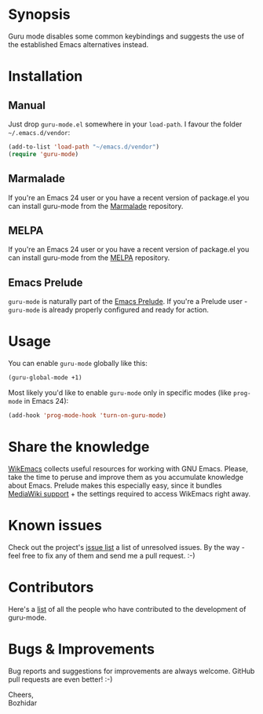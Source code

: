 # Synopsis

Guru mode disables some common keybindings and suggests the use of the established Emacs alternatives instead.

# Installation

## Manual
Just drop `guru-mode.el` somewhere in your `load-path`. I favour the
folder `~/.emacs.d/vendor`:

```lisp
(add-to-list 'load-path "~/emacs.d/vendor")
(require 'guru-mode)
```

## Marmalade

If you're an Emacs 24 user or you have a recent version of package.el
you can install guru-mode from the [Marmalade](http://marmalade-repo.org/) repository.

## MELPA

If you're an Emacs 24 user or you have a recent version of package.el
you can install guru-mode from the [MELPA](http://melpa.milkbox.net/) repository.

## Emacs Prelude

`guru-mode` is naturally part of the
[Emacs Prelude](https://github.com/bbatsov/prelude). If you're a Prelude
user - `guru-mode` is already properly configured and ready for
action.

# Usage

You can enable `guru-mode` globally like this:

```lisp
(guru-global-mode +1)
```

Most likely you'd like to enable `guru-mode` only in specific modes
(like `prog-mode` in Emacs 24):

```lisp
(add-hook 'prog-mode-hook 'turn-on-guru-mode)
```

# Share the knowledge

[WikEmacs](http://wikemacs.org) collects useful resources for working
with GNU Emacs. Please, take the time to peruse and improve them as
you accumulate knowledge about Emacs. Prelude makes this especially
easy, since it bundles
[MediaWiki support](http://wikemacs.org/wiki/Mediawiki.el) + the
settings required to access WikEmacs right away.

# Known issues

Check out the project's
[issue list](https://github.com/bbatsov/guru-mode/issues?sort=created&direction=desc&state=open)
a list of unresolved issues. By the way - feel free to fix any of them
and send me a pull request. :-)

# Contributors

Here's a [list](https://github.com/bbatsov/guru-mode/contributors) of all the people who have contributed to the
development of guru-mode.

# Bugs & Improvements

Bug reports and suggestions for improvements are always
welcome. GitHub pull requests are even better! :-)

Cheers,<br/>
Bozhidar

